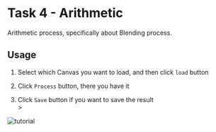 # Task 4 - Arithmetic

Arithmetic process, specifically about Blending process.

## Usage

1. Select which Canvas you want to load, and then click `load` button </br>

2. Click `Process` button, there you have it </br>

3. Click `Save` button if you want to save the result </br>>

![tutorial](./tutorial.gif)
